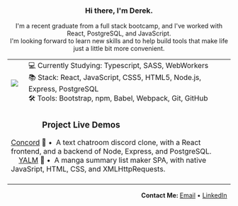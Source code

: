 <h3 align="center">Hi there, I'm Derek.</h3> 

<p align="center">
  I'm a recent graduate from a full stack bootcamp, and I've worked with React,
  PostgreSQL, and JavaScript.<br />
  I'm looking forward to learn new skills and to help build tools that make life
  just a little bit more convenient.
</p>

<table align="center">
  <tr>
    <td>
      <img
        src="https://github-readme-stats.vercel.app/api/top-langs/?username=luiderek&layout=compact&langs_count=4&theme=github_dark&title_color=C9D1D9&hide_border=true" />
    </td>
    <td>
      <div>💻 Currently Studying: Typescript, SASS, WebWorkers</div>
      <div>
        📚 Stack: React, JavaScript, CSS5, HTML5, Node.js, Express, PostgreSQL
      </div>
      <div>🛠 Tools: Bootstrap, npm, Babel, Webpack, Git, GitHub</div>
    </td>
  </tr>
  <tr></tr>
  <!-- Empty table row to avoid the whole "every other" table styling effect -->
  <tr>
    <td colspan="2">
      <h3>
        &nbsp; &nbsp; &nbsp; &nbsp; &nbsp; &nbsp; &nbsp; Project Live Demos
      </h3>
      <div>
        <a href="https://chat-concord.herokuapp.com/">Concord</a> 💬 • &nbsp;A
        text chatroom discord clone, with a React frontend, and a backend of
        Node, Express, and PostgreSQL.
      </div>
      <div>
        &nbsp; &nbsp;
        <a href="https://luiderek.github.io/ajax-project/">YALM</a> 📝 • &nbsp;A
        manga summary list maker SPA, with native JavaSript, HTML, CSS, and
        XMLHttpRequests.
      </div>
      <div>&nbsp;</div>
    </td>
  </tr>
</table>

<div align=right>
  <strong> Contact Me: </strong>
  <a href="mailto:luiderek@outlook.com">Email</a> •
  <a href="https://www.linkedin.com/in/derek-lui/">LinkedIn</a>
  &nbsp;
</div>
